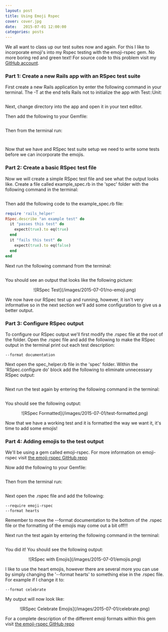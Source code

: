 ```yaml
---
layout: post
title: Using Emoji Rspec
cover: cover.jpg
date:   2015-07-01 12:00:00
categories: posts
---
```


We all want to class up our test suites now and again. For this I like to incorporate emoji's into my Rspec testing with the emoji-rspec gem. No more boring red and green text! For source code to this problem visit my [GitHub account](https://github.com/eric-dowty/eric-dowty.github.io/tree/master/git-repos/example-emoji-rspec).  

### Part 1: Create a new Rails app with an RSpec test suite

First create a new Rails application by enter the following command in your terminal. The -T at the end tells Rails not to initialize the app with Test::Unit:

```rails new example-emoji-rspec -T
```

Next, change directory into the app and open it in your text editor. 

Then add the following to your Gemfile:

```gem 'rspec-rails'
```

Then from the terminal run:

```bundle install
```

```rails g rspec:install
```

Now that we have and RSpec test suite setup we need to write some tests before we can incorporate the emojis.

### Part 2: Create a basic RSpec test file

Now we will create a simple RSpec test file and see what the output looks like. Create a file called example_spec.rb in the 'spec' folder with the following command in the terminal:

```touch spec/example_spec.rb
```

Then add the following code to the example_spec.rb file:

```ruby
require 'rails_helper'
RSpec.describe "an example test" do
  it "passes this test" do
    expect(true).to eq(true)
  end
  it "fails this test" do
    expect(true).to eq(false)
  end
end
```

Next run the following command from the terminal:

```rake spec
```

You should see an output that looks like the following picture:

<center>
![RSpec Test](/images/2015-07-01/no-emoji.png)
</center>

We now have our RSpec test up and running, however, it isn't very informative so in the next section we'll add some configuration to give us a better output.

### Part 3: Configure RSpec output

To configure our RSpec output we'll first modify the .rspec file at the root of the folder. Open the .rspec file and add the following to make the RSpec output in the terminal print out each test description:

```
--format documentation
```

Next open the spec_helper.rb file in the 'spec' folder. Within the 'RSpec.configure do' block add the following to eliminate unnecessary RSpec output:

```config.backtrace_exclusion_patterns << /\.rvm\/gems/
```

Next run the test again by entering the following command in the terminal:

```rake spec
```

You should see the following output:

<center>
![RSpec Formatted](/images/2015-07-01/test-formatted.png)
</center>

Now that we have a working test and it is formatted the way we want it, it's time to add some emojis!

### Part 4: Adding emojis to the test output

We'll be using a gem called emoji-rspec. For more information on emoji-rspec visit [the emoji-rspec GitHub repo](https://github.com/carhartl/emoji-rspec.git)

Now add the following to your Gemfile:

```gem 'emoji-rspec', git: "git@github.com:carhartl/emoji-rspec.git", branch: "rspec-3"
```

Then from the terminal run:

```bundle install
```

Next open the .rspec file and add the following:

```
--require emoji-rspec
--format hearts
```
Remember to move the --format documentation to the bottom of the .rspec file or the formatting of the emojis may come out a bit off!!!

Next run the test again by entering the following command in the terminal:

```rake spec
```

You did it! You should see the following output: 

<center>
![RSpec with Emojis](/images/2015-07-01/emojis.png)
</center>

I like to use the heart emojis, however there are several more you can use by simply changing the '--format hearts' to something else in the .rspec file. For example if I change it to:

```
--format celebrate 
```

My output will now look like:

<center>
![RSpec Celebrate Emojis](/images/2015-07-01/celebrate.png)
</center>

For a complete description of the different emoji formats within this gem visit [the emoji-rspec GitHub repo](https://github.com/carhartl/emoji-rspec.git)